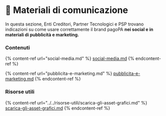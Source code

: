 # 📣 Materiali di comunicazione

In questa sezione, Enti Creditori, Partner Tecnologici e PSP trovano indicazioni su come usare correttamente il brand pagoPA **nei social e in materiali di pubblicità e marketing.**

### **Contenuti**

{% content-ref url="social-media.md" %}
[social-media.md](social-media.md)
{% endcontent-ref %}

{% content-ref url="pubblicita-e-marketing.md" %}
[pubblicita-e-marketing.md](pubblicita-e-marketing.md)
{% endcontent-ref %}

### Risorse utili

{% content-ref url="../../risorse-utili/scarica-gli-asset-grafici.md" %}
[scarica-gli-asset-grafici.md](../../risorse-utili/scarica-gli-asset-grafici.md)
{% endcontent-ref %}

